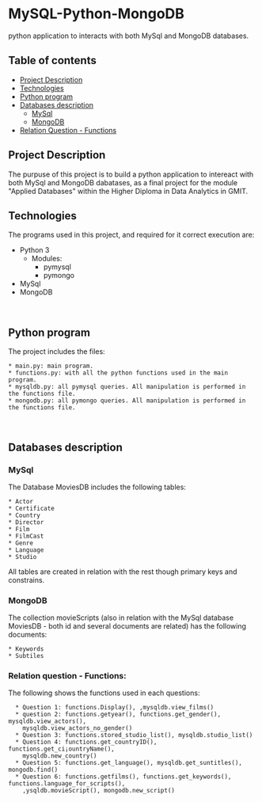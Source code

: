 # MySQL-Python-MongoDB
python  application to interacts with both MySql and MongoDB databases.


## Table of contents
* [Project Description](#Project-Description)
* [Technologies](#Technologies)
* [Python program](#Python-program)
* [Databases description](#Databases-description)
    * [MySql](#MySql)
    * [MongoDB](#MongoDB)
* [Relation Question - Functions](#Relation-question-Functions)

## Project Description

The purpuse of this project is to build a python 
application to intereact with both MySql and MongoDB dabatases, as a final 
project for the module "Applied Databases" within the Higher Diploma in Data Analytics in GMIT.
<br>

## Technologies
 The programs used in this project, and required for it correct execution are:
 * Python 3
    * Modules:
        * pymysql
        * pymongo
 * MySql
 * MongoDB
 <br>
 
 ## Python program
 The project includes the files:
 
    * main.py: main program.
    * functions.py: with all the python functions used in the main program.
    * mysqldb.py: all pymysql queries. All manipulation is performed in the functions file. 
    * mongodb.py: all pymongo queries. All manipulation is performed in the functions file.
 <br>
 
 ## Databases description
 ### MySql
 The Database MoviesDB includes the following tables:
 
    * Actor
    * Certificate
    * Country
    * Director
    * Film
    * FilmCast
    * Genre
    * Language
    * Studio
            
   All tables are created in relation with the rest though 
   primary keys and constrains. 
  <br>  
 ### MongoDB
  The collection movieScripts (also in relation with the MySql database MoviesDB - 
    both id and several documents are related) has the following documents:
    
    * Keywords
    * Subtiles
    
### Relation question - Functions:

The following shows the functions used in each questions:

      * Question 1: functions.Display(), ,mysqldb.view_films()
      * question 2: functions.getyear(), functions.get_gender(), mysqldb.view_actors(), 
        mysqldb.view_actors_no_gender()
      * Question 3: functions.stored_studio_list(), mysqldb.studio_list()
      * Question 4: functions.get_countryID(), functions.get_ci¡ountryName(),
        mysqldb.new_country()
      * Question 5: functions.get_language(), mysqldb.get_suntitles(), mongodb.find()
      * Question 6: functions.getfilms(), functions.get_keywords(), functions.language_for_scripts(),
        ,ysqldb.movieScript(), mongodb.new_script()
